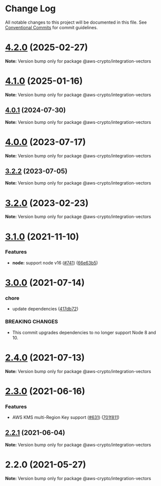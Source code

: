 # Change Log

All notable changes to this project will be documented in this file.
See [Conventional Commits](https://conventionalcommits.org) for commit guidelines.

# [4.2.0](https://github.com/aws/aws-encryption-sdk-javascript/compare/v4.1.0...v4.2.0) (2025-02-27)

**Note:** Version bump only for package @aws-crypto/integration-vectors

# [4.1.0](https://github.com/aws/aws-encryption-sdk-javascript/compare/v4.0.2...v4.1.0) (2025-01-16)

**Note:** Version bump only for package @aws-crypto/integration-vectors

## [4.0.1](https://github.com/aws/aws-encryption-sdk-javascript/compare/v4.0.0...v4.0.1) (2024-07-30)

**Note:** Version bump only for package @aws-crypto/integration-vectors

# [4.0.0](https://github.com/aws/aws-encryption-sdk-javascript/compare/v3.2.2...v4.0.0) (2023-07-17)

**Note:** Version bump only for package @aws-crypto/integration-vectors

## [3.2.2](https://github.com/aws/aws-encryption-sdk-javascript/compare/v3.2.1...v3.2.2) (2023-07-05)

**Note:** Version bump only for package @aws-crypto/integration-vectors

# [3.2.0](https://github.com/aws/aws-encryption-sdk-javascript/compare/v3.1.1...v3.2.0) (2023-02-23)

**Note:** Version bump only for package @aws-crypto/integration-vectors

# [3.1.0](https://github.com/aws/aws-encryption-sdk-javascript/compare/v3.0.3...v3.1.0) (2021-11-10)

### Features

- **node:** support node v16 ([#741](https://github.com/aws/aws-encryption-sdk-javascript/issues/741)) ([66e63b5](https://github.com/aws/aws-encryption-sdk-javascript/commit/66e63b5af2dffa9ee128a323f14cbbb8520a5053))

# [3.0.0](https://github.com/aws/aws-encryption-sdk-javascript/compare/v2.4.0...v3.0.0) (2021-07-14)

### chore

- update dependencies ([417db72](https://github.com/aws/aws-encryption-sdk-javascript/commit/417db726ecbc974a744e8e59ed07c4f94c46464a))

### BREAKING CHANGES

- This commit upgrades dependencies to no longer support Node 8 and 10.

# [2.4.0](https://github.com/aws/aws-encryption-sdk-javascript/compare/v2.3.1...v2.4.0) (2021-07-13)

**Note:** Version bump only for package @aws-crypto/integration-vectors

# [2.3.0](https://github.com/aws/aws-encryption-sdk-javascript/compare/v2.2.1...v2.3.0) (2021-06-16)

### Features

- AWS KMS multi-Region Key support ([#631](https://github.com/aws/aws-encryption-sdk-javascript/issues/631)) ([701f811](https://github.com/aws/aws-encryption-sdk-javascript/commit/701f8113a63780f24b52340f63844e425ba0543b))

## [2.2.1](https://github.com/aws/aws-encryption-sdk-javascript/compare/v2.2.0...v2.2.1) (2021-06-04)

**Note:** Version bump only for package @aws-crypto/integration-vectors

# 2.2.0 (2021-05-27)

**Note:** Version bump only for package @aws-crypto/integration-vectors
